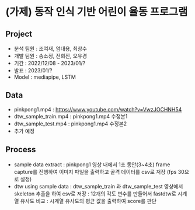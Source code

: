 # (가제) 동작 인식 기반 어린이 율동 프로그램

## Project
- 분석 팀원 : 조여재, 엄대용, 최창수
- 개발 팀원 : 송소정, 전희진, 오유경
- 기간 : 2022/12/08 - 2023/01/?
- 발표 : 2023/01/?
- Model : mediapipe, LSTM
 
## Data
- pinkpong1.mp4 : https://www.youtube.com/watch?v=VwzJOCHNH54
- dtw_sample_train.mp4 : pinkpong1.mp4 수정본1
- dtw_sample_test.mp4 : pinkpong1.mp4 수정본2
- 추가 예정
 
## Process
 - sample data extract 
   : pinkpong1 영상 내에서 1초 동안(3~4초) frame capture를 진행하여 이미지 파일을 출력하고 골격 데이터를 csv로 저장 (fps 30으로 설정)
 - dtw using sample data 
   : dtw_sample_train 과 dtw_sample_test 영상에서 skeleton 추출을 하여 csv로 저장 
   : 12개의 각도 변수를 만들어서 fastdtw로 시계열 유사도 비교
   : 시계열 유사도의 평균 값을 출력하여 score를 판단
